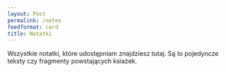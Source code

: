 ```yaml
---
layout: Post
permalink: /notes
feedformat: card
title: Notatki
---
```


Wszystkie notatki, które udostępniam znajdziesz tutaj. Są to pojedyncze teksty czy fragmenty powstających ksiażek.